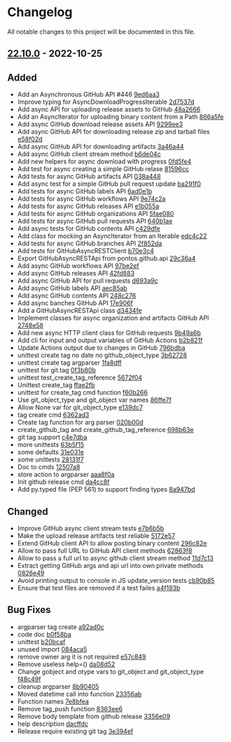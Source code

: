 # Changelog

All notable changes to this project will be documented in this file.

## [22.10.0] - 2022-10-25

## Added
* Add an Asynchronous GitHub API #446 [9ed6aa3](https://github.com/greenbone/pontos/commit/9ed6aa3)
* Improve typing for AsyncDownloadProgressIterable [2d7537d](https://github.com/greenbone/pontos/commit/2d7537d)
* Add async API for uploading release assets to GitHub [48a2666](https://github.com/greenbone/pontos/commit/48a2666)
* Add an AsyncIterator for uploading binary content from a Path [866a5fe](https://github.com/greenbone/pontos/commit/866a5fe)
* Add async GitHub download release assets API [9299ee3](https://github.com/greenbone/pontos/commit/9299ee3)
* Add async GitHub API for downloading release zip and tarball files [e58f02d](https://github.com/greenbone/pontos/commit/e58f02d)
* Add async GitHub API for downloading artifacts [3a46a44](https://github.com/greenbone/pontos/commit/3a46a44)
* Add async GitHub client stream method [b6de04c](https://github.com/greenbone/pontos/commit/b6de04c)
* Add new helpers for async download with progress [0fd5fe4](https://github.com/greenbone/pontos/commit/0fd5fe4)
* Add test for async creating a simple GitHub relase [81596cc](https://github.com/greenbone/pontos/commit/81596cc)
* Add tests for async GitHub artifacts API [038a448](https://github.com/greenbone/pontos/commit/038a448)
* Add async test for a simple GitHub pull request update [ba291f0](https://github.com/greenbone/pontos/commit/ba291f0)
* Add tests for async GitHub labels API [6ad0e1b](https://github.com/greenbone/pontos/commit/6ad0e1b)
* Add tests for async GitHub workflows API [9e74c2a](https://github.com/greenbone/pontos/commit/9e74c2a)
* Add tests for async GitHub releases API [e1b055a](https://github.com/greenbone/pontos/commit/e1b055a)
* Add tests for async GitHub organizations API [5fae080](https://github.com/greenbone/pontos/commit/5fae080)
* Add tests for async GitHub pull requests API [640b1ae](https://github.com/greenbone/pontos/commit/640b1ae)
* Add async tests for GitHub contents API [c429dfe](https://github.com/greenbone/pontos/commit/c429dfe)
* Add class for mocking an AsyncIterator from an Iterable [edc4c22](https://github.com/greenbone/pontos/commit/edc4c22)
* Add tests for async GitHub branches API [2f852da](https://github.com/greenbone/pontos/commit/2f852da)
* Add tests for GitHubAsyncRESTClient [b70e3c4](https://github.com/greenbone/pontos/commit/b70e3c4)
* Export GitHubAsyncRESTApi from pontos.github.api [29c36a4](https://github.com/greenbone/pontos/commit/29c36a4)
* Add async GitHub workflows API [97be2ef](https://github.com/greenbone/pontos/commit/97be2ef)
* Add async GitHub releases API [42fd883](https://github.com/greenbone/pontos/commit/42fd883)
* Add async GitHub API for pull requests [d693a9c](https://github.com/greenbone/pontos/commit/d693a9c)
* Add async GitHub labels API [aec85ab](https://github.com/greenbone/pontos/commit/aec85ab)
* Add async GitHub contents API [248c276](https://github.com/greenbone/pontos/commit/248c276)
* Add async banches GitHub API [17e906f](https://github.com/greenbone/pontos/commit/17e906f)
* Add a GitHubAsyncRESTApi class [d3434fe](https://github.com/greenbone/pontos/commit/d3434fe)
* Implement classes for async organization and artifacts GitHub API [2748e58](https://github.com/greenbone/pontos/commit/2748e58)
* Add new async HTTP client class for GitHub requests [9b49a6b](https://github.com/greenbone/pontos/commit/9b49a6b)
* Add cli for input and output variables of GitHub Actions [b2b821f](https://github.com/greenbone/pontos/commit/b2b821f)
* Update Actions output due to changes in GitHub [796bdba](https://github.com/greenbone/pontos/commit/796bdba)
* unittest create tag no date no github_object_type [3b62728](https://github.com/greenbone/pontos/commit/3b62728)
* unittest create tag argparser [1fa8dff](https://github.com/greenbone/pontos/commit/1fa8dff)
* unittest for git.tag [0f3b80b](https://github.com/greenbone/pontos/commit/0f3b80b)
* unittest test_create_tag_reference [5672f04](https://github.com/greenbone/pontos/commit/5672f04)
* Unittest create_tag [ffae2fb](https://github.com/greenbone/pontos/commit/ffae2fb)
* unittest for create_tag cmd function [f60b266](https://github.com/greenbone/pontos/commit/f60b266)
* Use git_object_type and git_object var names [86ffe7f](https://github.com/greenbone/pontos/commit/86ffe7f)
* Allow None var for git_object_type [e139dc7](https://github.com/greenbone/pontos/commit/e139dc7)
* tag create cmd [6362ad3](https://github.com/greenbone/pontos/commit/6362ad3)
* Create tag function for arg parser [020b00d](https://github.com/greenbone/pontos/commit/020b00d)
* create_github_tag and create_github_tag_reference [698b63e](https://github.com/greenbone/pontos/commit/698b63e)
* git tag support [c4e7dba](https://github.com/greenbone/pontos/commit/c4e7dba)
* more unittests [63b5f15](https://github.com/greenbone/pontos/commit/63b5f15)
* some defaults [31e031e](https://github.com/greenbone/pontos/commit/31e031e)
* some unittests [28131f7](https://github.com/greenbone/pontos/commit/28131f7)
* Doc to cmds [12507a8](https://github.com/greenbone/pontos/commit/12507a8)
* store action to argparser [aaa8f0a](https://github.com/greenbone/pontos/commit/aaa8f0a)
* Init github release cmd [da4cc8f](https://github.com/greenbone/pontos/commit/da4cc8f)
* Add py.typed file (PEP 561) to support finding types [8a947bd](https://github.com/greenbone/pontos/commit/8a947bd)

## Changed
* Improve GitHub async client stream tests [e7b6b5b](https://github.com/greenbone/pontos/commit/e7b6b5b)
* Make the upload release artifacts test reliable [5172e57](https://github.com/greenbone/pontos/commit/5172e57)
* Extend GitHub client API to allow posting binary content [296c82e](https://github.com/greenbone/pontos/commit/296c82e)
* Allow to pass full URL to GitHub API client methods [62863f8](https://github.com/greenbone/pontos/commit/62863f8)
* Allow to pass a full url to async github client stream method [11d7c13](https://github.com/greenbone/pontos/commit/11d7c13)
* Extract getting GitHub args and api url into own private methods [0826e49](https://github.com/greenbone/pontos/commit/0826e49)
* Avoid printing output to console in JS update_version tests [cb90b85](https://github.com/greenbone/pontos/commit/cb90b85)
* Ensure that test files are removed if a test failes [a4f193b](https://github.com/greenbone/pontos/commit/a4f193b)

## Bug Fixes
* argparser tag create [a92ad0c](https://github.com/greenbone/pontos/commit/a92ad0c)
* code doc [b0f58ba](https://github.com/greenbone/pontos/commit/b0f58ba)
* unittest [b20bcaf](https://github.com/greenbone/pontos/commit/b20bcaf)
* unused import [084aca5](https://github.com/greenbone/pontos/commit/084aca5)
* remove owner arg it is not required [e57c849](https://github.com/greenbone/pontos/commit/e57c849)
* Remove useless help=() [da08d52](https://github.com/greenbone/pontos/commit/da08d52)
* Change gobject and otype vars to git_object and git_object_type [f48c49f](https://github.com/greenbone/pontos/commit/f48c49f)
* cleanup argparser [8b90405](https://github.com/greenbone/pontos/commit/8b90405)
* Moved datetime call into function [23356ab](https://github.com/greenbone/pontos/commit/23356ab)
* Function names [7e8bfea](https://github.com/greenbone/pontos/commit/7e8bfea)
* Remove tag_push function [8363ee6](https://github.com/greenbone/pontos/commit/8363ee6)
* Remove body template from github release [3356e09](https://github.com/greenbone/pontos/commit/3356e09)
* help description [dacffdc](https://github.com/greenbone/pontos/commit/dacffdc)
* Release require existing git tag [3e394ef](https://github.com/greenbone/pontos/commit/3e394ef)

[22.10.0]: https://github.com/greenbone/pontos/compare/v22.9.6...22.10.0